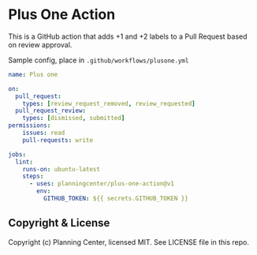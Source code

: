 # Plus One Action

This is a GitHub action that adds +1 and +2 labels to a Pull Request based on review
approval.


Sample config, place in `.github/workflows/plusone.yml`
```yaml
name: Plus one

on:
  pull_request:
    types: [review_request_removed, review_requested]
  pull_request_review:
    types: [dismissed, submitted]
permissions:
    issues: read
    pull-requests: write

jobs:
  lint:
    runs-on: ubuntu-latest
    steps:
      - uses: planningcenter/plus-one-action@v1
        env:
          GITHUB_TOKEN: ${{ secrets.GITHUB_TOKEN }}
```

## Copyright & License

Copyright (c) Planning Center, licensed MIT. See LICENSE file in this repo.
